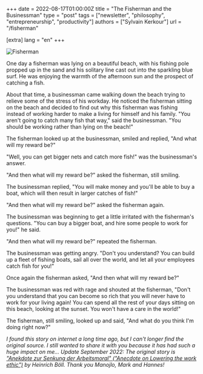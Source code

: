 +++
date = 2022-08-17T01:00:00Z
title = "The Fisherman and the Businessman"
type = "post"
tags = ["newsletter", "philosophy", "entrepreneurship", "productivity"]
authors = ["Sylvain Kerkour"]
url = "/fisherman"

[extra]
lang = "en"
+++


<!-- ![Fisherman](/2022/fisherman/fisherman.jpg) -->


<img src="/2022/fisherman/fisherman.jpg" alt="Fisherman" style="max-height: 600px">

One day a fisherman was lying on a beautiful beach, with his fishing pole propped up in the sand and his solitary line cast out into the sparkling blue surf. He was enjoying the warmth of the afternoon sun and the prospect of catching a fish.

About that time, a businessman came walking down the beach trying to relieve some of the stress of his workday. He noticed the fisherman sitting on the beach and decided to find out why this fisherman was fishing instead of working harder to make a living for himself and his family. "You aren't going to catch many fish that way," said the businessman. "You should be working rather than lying on the beach!"

The fisherman looked up at the businessman, smiled and replied, "And what will my reward be?"

"Well, you can get bigger nets and catch more fish!" was the businessman's answer.

"And then what will my reward be?" asked the fisherman, still smiling.

The businessman replied, "You will make money and you'll be able to buy a boat, which will then result in larger catches of fish!"

"And then what will my reward be?" asked the fisherman again.

The businessman was beginning to get a little irritated with the fisherman's questions. "You can buy a bigger boat, and hire some people to work for you!" he said.

"And then what will my reward be?" repeated the fisherman.

The businessman was getting angry. "Don't you understand? You can build up a fleet of fishing boats, sail all over the world, and let all your employees catch fish for you!"

Once again the fisherman asked, "And then what will my reward be?"

The businessman was red with rage and shouted at the fisherman, "Don't you understand that you can become so rich that you will never have to work for your living again! You can spend all the rest of your days sitting on this beach, looking at the sunset. You won't have a care in the world!"

The fisherman, still smiling, looked up and said, "And what do you think I'm doing right now?"

*I found this story on internet a long time ago, but I can't longer find the original source. I still wanted to share it with you because it has had such a huge impact on me... Update September 2022: The original story is ["Anekdote zur Senkung der Arbeitsmoral" ("Anecdote on Lowering the work ethic")](https://en.wikipedia.org/wiki/Anekdote_zur_Senkung_der_Arbeitsmoral) by Heinrich Böll. Thank you Manojlo, Mark and Hannes!*


